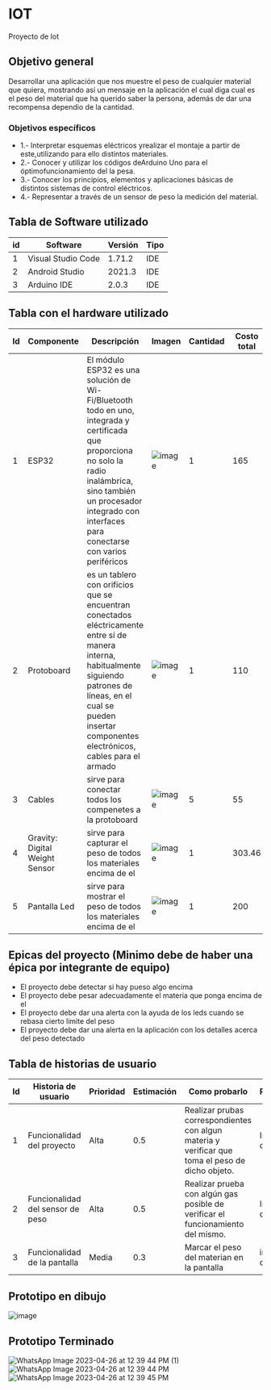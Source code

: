 # IOT
Proyecto de Iot


## Objetivo general
Desarrollar una aplicación que nos muestre el peso de cualquier material que quiera, mostrando así un mensaje en la aplicación el cual diga cual es el peso del material que ha querido saber la persona, además de dar una recompensa dependio de la cantidad.
### Objetivos específicos
- 1.- Interpretar esquemas eléctricos  yrealizar el montaje a partir de este,utilizando para ello distintos materiales.
- 2.- Conocer y utilizar los códigos deArduino Uno para el óptimofuncionamiento del la pesa.
- 3.- Conocer los principios, elementos y aplicaciones básicas de distintos sistemas de control eléctricos.
- 4.- Representar a través de un sensor de peso la medición del material.

## Tabla de Software utilizado
| id |  Software          |  Versión  |  Tipo  |
|----|--------------------|-----------|--------|
|  1 | Visual Studio Code |  1.71.2   |  IDE   |
|  2 | Android Studio     |  2021.3   |  IDE   |
|  3 | Arduino IDE        |  2.0.3    |  IDE   |

## Tabla con el hardware utilizado
| Id | Componente | Descripción | Imagen | Cantidad | Costo total |
|----|------------|-------------|--------|----------|-------------|
| 1  |   ESP32    | El módulo ESP32 es una solución de Wi-Fi/Bluetooth todo en uno, integrada y certificada que proporciona no solo la radio inalámbrica, sino también un procesador integrado con interfaces para conectarse con varios periféricos|![image](https://user-images.githubusercontent.com/99991865/192933367-82d60a6b-83a0-4d76-9aa7-742fb42d2d3c.png)|   1      |   165     
| 2  |Protoboard  |es un tablero con orificios que se encuentran conectados eléctricamente entre sí de manera interna, habitualmente siguiendo patrones de líneas, en el cual se pueden insertar componentes electrónicos, cables para el armado|![image](https://user-images.githubusercontent.com/99991865/192933683-d1955de9-b1fa-4063-8218-b822c8b7eedf.png)|   1      |     110        |
| 3 |Cables     |sirve para conectar todos los compenetes a la protoboard|![image](https://user-images.githubusercontent.com/99991865/192934122-6938a1d7-55a6-4caa-85c9-80a27cf06301.png)|   5      |    55        |
| 4 |Gravity: Digital Weight Sensor     |sirve para capturar el peso de todos los materiales encima de el |![image](https://user-images.githubusercontent.com/99991865/217880977-53f521d4-0eec-4b56-b4bb-4238ed6366e4.png)|   1    |    303.46      |
| 5 | Pantalla Led    |sirve para mostrar el peso de todos los materiales encima de el |![image](https://user-images.githubusercontent.com/99991865/217882737-091d4989-5d35-4005-9cce-7e729f76f608.png)|   1    |    200      |

## Epicas del proyecto (Minimo debe de haber una épica por integrante de equipo)
- El proyecto debe detectar si hay pueso algo encima
- El proyecto debe pesar adecuadamente el materia que ponga encima de el
- El proyecto debe dar una alerta con la ayuda de los leds cuando se rebasa cierto limite del peso
- El proyecto debe dar una alerta en la aplicación con los detalles acerca del peso detectado

## Tabla de historias de usuario
| Id | Historia de usuario | Prioridad | Estimación | Como probarlo | Responsable |
|----|---------------------|-----------|------------|---------------|-------------|
| 1  | Funcionalidad del proyecto                    |  Alta         | 0.5           |Realizar prubas correspondientes con algun materia y verificar que toma el peso de dicho objeto.            |Integrantes de equipo             |
| 2  |Funcionalidad del sensor de peso  | Alta          | 0.5          | Realizar prueba con algún gas posible de verificar el funcionamiento del mismo.             | Integrantes de equipo |
| 3  | Funcionalidad de la pantalla          | Media         |  0.3          | Marcar el peso del materian en la pantalla             |   integrantes del equipo          |

## Prototipo en dibujo
![image](https://user-images.githubusercontent.com/99991865/217930030-95d1b87b-7e5f-4ade-9730-78373366e5a6.png)

## Prototipo Terminado
![WhatsApp Image 2023-04-26 at 12 39 44 PM (1)](https://user-images.githubusercontent.com/106549049/234672515-7e6028a0-fc58-4378-9a5d-bf77c444f5a2.jpeg)
![WhatsApp Image 2023-04-26 at 12 39 44 PM](https://user-images.githubusercontent.com/106549049/234672520-2eb514b9-98c6-413b-9980-3829c2a83a37.jpeg)
![WhatsApp Image 2023-04-26 at 12 39 45 PM](https://user-images.githubusercontent.com/106549049/234672521-82578472-4194-4985-ad11-f017d88d117a.jpeg)
